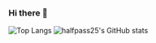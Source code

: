 ### Hi there 👋

![Top Langs](https://github-readme-stats.vercel.app/api/top-langs/?username=CharalambosIoannou&theme=tokyonight)  ![halfpass25's GitHub stats](https://github-readme-stats.vercel.app/api?username=halfpass25&show_icons=true&bg_color=00000000)

<!--
**halfpass25/halfpass25** is a ✨ _special_ ✨ repository because its `README.md` (this file) appears on your GitHub profile.

Here are some ideas to get you started:

- 🔭 I’m currently working on ...
- 🌱 I’m currently learning ...
- 👯 I’m looking to collaborate on ...
- 🤔 I’m looking for help with ...
- 💬 Ask me about ...
- 📫 How to reach me: ...
- 😄 Pronouns: ...
- ⚡ Fun fact: ...
-->
